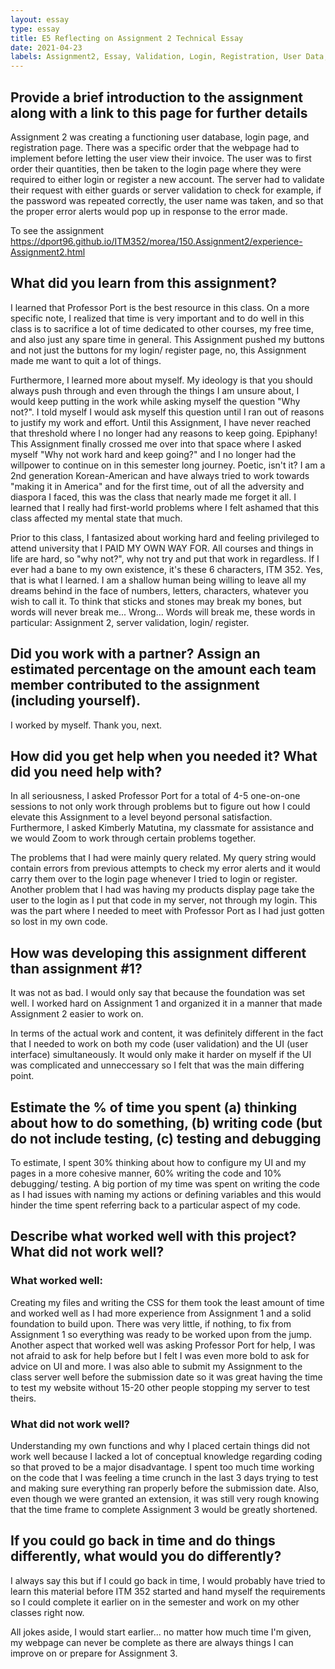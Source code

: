 ```yaml
---
layout: essay
type: essay
title: E5 Reflecting on Assignment 2 Technical Essay
date: 2021-04-23
labels: Assignment2, Essay, Validation, Login, Registration, User Data, 
---
```

## Provide a brief introduction to the assignment along with a link to this page for further details
Assignment 2 was creating a functioning user database, login page, and registration page. There was a specific order that the webpage had to implement before letting the user view their invoice. The user was to first order their quantities, then be taken to the login page where they were required to either login or register a new account. The server had to validate their request with either guards or server validation to check for example, if the password was repeated correctly, the user name was taken, and so that the proper error alerts would pop up in response to the error made. 

To see the assignment 
https://dport96.github.io/ITM352/morea/150.Assignment2/experience-Assignment2.html

## What did you learn from this assignment?
I learned that Professor Port is the best resource in this class. On a more specific note, I realized that time is very important and to do well in this class is to sacrifice a lot of time dedicated to other courses, my free time, and also just any spare time in general. This Assignment pushed my buttons and not just the buttons for my login/ register page, no, this Assignment made me want to quit a lot of things.

Furthermore, I learned more about myself. My ideology is that you should always push through and even through the things I am unsure about, I would keep putting in the work while asking myself the question "Why not?". I told myself I would ask myself this question until I ran out of reasons to justify my work and effort. Until this Assignment, I have never reached that threshold where I no longer had any reasons to keep going. Epiphany! This Assignment finally crossed me over into that space where I asked myself "Why not work hard and keep going?" and I no longer had the willpower to continue on in this semester long journey. Poetic, isn't it? I am a 2nd generation Korean-American and have always tried to work towards "making it in America" and for the first time, out of all the adversity and diaspora I faced, this was the class that nearly made me forget it all. I learned that I really had first-world problems where I felt ashamed that this class affected my mental state that much.

Prior to this class, I fantasized about working hard and feeling privileged to attend university that I PAID MY OWN WAY FOR. All courses and things in life are hard, so "why not?", why not try and put that work in regardless. If I ever had a bane to my own existence, it's these 6 characters, ITM 352. Yes, that is what I learned. I am a shallow human being willing to leave all my dreams behind in the face of numbers, letters, characters, whatever you wish to call it. To think that sticks and stones may break my bones, but words will never break me... Wrong... Words will break me, these words in particular: Assignment 2, server validation, login/ register. 

## Did you work with a partner? Assign an estimated percentage on the amount each team member contributed to the assignment (including yourself).
I worked by myself. Thank you, next. 

## How did you get help when you needed it? What did you need help with?
In all seriousness, I asked Professor Port for a total of 4-5 one-on-one sessions to not only work through problems but to figure out how I could elevate this Assignment to a level beyond personal satisfaction. Furthermore, I asked Kimberly Matutina, my classmate for assistance and we would Zoom to work through certain problems together. 

The problems that I had were mainly query related. My query string would contain errors from previous attempts to check my error alerts and it would carry them over to the login page whenever I tried to login or register. Another problem that I had was having my products display page take the user to the login as I put that code in my server, not through my login. This was the part where I needed to meet with Professor Port as I had just gotten so lost in my own code. 

## How was developing this assignment different than assignment #1?
It was not as bad. I would only say that because the foundation was set well. I worked hard on Assignment 1 and organized it in a manner that made Assignment 2 easier to work on. 

In terms of the actual work and content, it was definitely different in the fact that I needed to work on both my code (user validation) and the UI (user interface) simultaneously. It would only make it harder on myself if the UI was complicated and unneccessary so I felt that was the main differing point. 

## Estimate the % of time you spent (a) thinking about how to do something, (b) writing code (but do not include testing, (c) testing and debugging
To estimate, I spent 30% thinking about how to configure my UI and my pages in a more cohesive manner, 60% writing the code and 10% debugging/ testing. A big portion of my time was spent on writing the code as I had issues with naming my actions or defining variables and this would hinder the time spent referring back to a particular aspect of my code.

## Describe what worked well with this project? What did not work well?
### What worked well: 
Creating my files and writing the CSS for them took the least amount of time and worked well as I had more experience from Assignment 1 and a solid foundation to build upon. There was very little, if nothing, to fix from Assignment 1 so everything was ready to be worked upon from the jump. Another aspect that worked well was asking Professor Port for help, I was not afraid to ask for help before but I felt I was even more bold to ask for advice on UI and more. I was also able to submit my Assignment to the class server well before the submission date so it was great having the time to test my website without 15-20 other people stopping my server to test theirs.

### What did not work well?
Understanding my own functions and why I placed certain things did not work well because I lacked a lot of conceptual knowledge regarding coding so that proved to be a major disadvantage. I spent too much time working on the code that I was feeling a time crunch in the last 3 days trying to test and making sure everything ran properly before the submission date. Also, even though we were granted an extension, it was still very rough knowing that the time frame to complete Assignment 3 would be greatly shortened. 

## If you could go back in time and do things differently, what would you do differently?
I always say this but if I could go back in time, I would probably have tried to learn this material before ITM 352 started and hand myself the requirements so I could complete it earlier on in the semester and work on my other classes right now.

All jokes aside, I would start earlier... no matter how much time I'm given, my webpage can never be complete as there are always things I can improve on or prepare for Assignment 3. 
